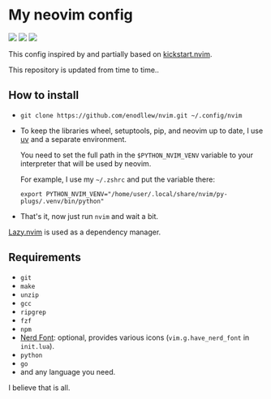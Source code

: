 # My neovim config
![](https://img.shields.io/github/repo-size/enodllew/nvim)
![](https://img.shields.io/github/last-commit/enodllew/nvim)
![](https://img.shields.io/github/languages/top/enodllew/nvim)


This config inspired by and partially based on [kickstart.nvim](https://github.com/nvim-lua/kickstart.nvim).

This repository is updated from time to time..

## How to install
* `git clone https://github.com/enodllew/nvim.git ~/.config/nvim`
* To keep the libraries wheel, setuptools, pip, and neovim up to date, I use
[uv](https://github.com/astral-sh/uv) and a separate environment.

  You need to set the full path in the `$PYTHON_NVIM_VENV` variable to your
  interpreter that will be used by neovim.

  For example, I use my `~/.zshrc` and put the variable there:

  ```shell
  export PYTHON_NVIM_VENV="/home/user/.local/share/nvim/py-plugs/.venv/bin/python"
  ```

* That's it, now just run `nvim` and wait a bit.

[Lazy.nvim](https://github.com/folke/lazy.nvim) is used as a dependency manager.

## Requirements
* `git`
* `make`
* `unzip`
* `gcc`
* `ripgrep`
* `fzf`
* `npm`
* [Nerd Font](https://www.nerdfonts.com/): optional, provides various icons
(`vim.g.have_nerd_font` in `init.lua`).
* `python`
* `go`
* and any language you need.

I believe that is all.

